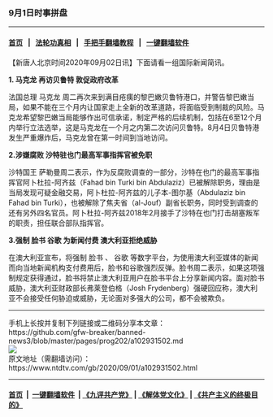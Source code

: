 ### 9月1日时事拼盘
------------------------

#### [首页](https://github.com/gfw-breaker/banned-news3/blob/master/README.md) &nbsp;&nbsp;|&nbsp;&nbsp; [法轮功真相](https://github.com/begood0513/basic/blob/master/README.md)  &nbsp;&nbsp;|&nbsp;&nbsp; [手把手翻墙教程](https://github.com/gfw-breaker/guides/wiki)  &nbsp;&nbsp;|&nbsp;&nbsp; [一键翻墙软件](https://github.com/gfw-breaker/nogfw/blob/master/README.md)  



<div><div class="post_content" itemprop="articleBody">
 <p>
  【新唐人北京时间2020年09月02日讯】下面请看一组国际新闻简讯。
 </p>
 <p>
  <strong>
   1.
   <ok href="https://www.ntdtv.com/gb/马克龙.htm">
    马克龙
   </ok>
   再访贝鲁特 敦促政府改革
  </strong>
 </p>
 <p>
  法国总理
  <ok href="https://www.ntdtv.com/gb/马克龙.htm">
   马克龙
  </ok>
  周二再次来到满目疮痍的黎巴嫩贝鲁特港口，并警告黎巴嫩当局，如果不能在三个月内让国家走上全新的改革道路，将面临受到制裁的风险。马克龙希望黎巴嫩当局能够作出可信承诺，制定严格的后续机制，包括在6至12个月内举行立法选举，这是马克龙在一个月之内第二次访问贝鲁特。8月4日贝鲁特港发生严重爆炸后，马克龙曾在第一时间到当地访问。
 </p>
 <p>
  <strong>
   2.涉嫌腐败 沙特驻也门最高军事指挥官被免职
  </strong>
 </p>
 <p>
  <ok href="https://www.ntdtv.com/gb/沙特国王.htm">
   沙特国王
  </ok>
  萨勒曼周二表示，作为反腐败调查的一部分，沙特在也门的最高军事指挥官阿卜杜拉-阿齐兹（Fahad bin Turki bin Abdulaziz）已被解除职务，理由是当局发现可疑金融交易，阿卜杜拉-阿齐兹的儿子本-图尔基（Abdulaziz bin Fahad bin Turki），也被解除了焦夫省（al-Jouf）副省长职务，同时受到调查的还有另外四名官员。阿卜杜拉-阿齐兹2018年2月接手了沙特在也门打击胡塞叛军的职责，担任联合部队指挥官。
 </p>
 <p>
  <strong>
   3.强制
   <ok href="https://www.ntdtv.com/gb/脸书.htm">
    脸书
   </ok>
   <ok href="https://www.ntdtv.com/gb/谷歌.htm">
    谷歌
   </ok>
   为新闻付费 澳大利亚拒绝威胁
  </strong>
 </p>
 <p>
  在澳大利亚宣布，将强制
  <ok href="https://www.ntdtv.com/gb/脸书.htm">
   脸书
  </ok>
  、
  <ok href="https://www.ntdtv.com/gb/谷歌.htm">
   谷歌
  </ok>
  等数字平台，为使用澳大利亚媒体的新闻而向当地新闻机构支付费用后，脸书和谷歌强烈反弹。脸书周二表示，如果这项强制规定获得通过，脸书将禁止澳大利亚用户在脸书平台上分享新闻内容。面对脸书威胁，澳大利亚财政部长弗莱登伯格（Josh Frydenberg）强硬回应称，澳大利亚不会接受任何胁迫或威胁，无论面对多强大的公司，都不会被欺负。
 </p>
 <div class="single_ad">
 </div>
</div>
</div>
<hr/>
手机上长按并复制下列链接或二维码分享本文章：<br/>
https://github.com/gfw-breaker/banned-news3/blob/master/pages/prog202/a102931502.md <br/>
<a href='https://github.com/gfw-breaker/banned-news3/blob/master/pages/prog202/a102931502.md'><img src='https://github.com/gfw-breaker/banned-news3/blob/master/pages/prog202/a102931502.md.png'/></a> <br/>
原文地址（需翻墙访问）：https://www.ntdtv.com/gb/2020/09/01/a102931502.html


------------------------
#### [首页](https://github.com/gfw-breaker/banned-news3/blob/master/README.md) &nbsp;|&nbsp; [一键翻墙软件](https://github.com/gfw-breaker/nogfw/blob/master/README.md) &nbsp;| [《九评共产党》](https://github.com/gfw-breaker/9ping.md/blob/master/README.md#九评之一评共产党是什么) | [《解体党文化》](https://github.com/gfw-breaker/jtdwh.md/blob/master/README.md) | [《共产主义的终极目的》](https://github.com/gfw-breaker/gczydzjmd.md/blob/master/README.md)


<img src='http://gfw-breaker.win/banned-news3/pages/prog202/a102931502.md' width='0px' height='0px'/>